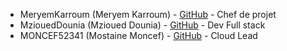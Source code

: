 - MeryemKarroum (Meryem Karroum) - [GitHub](https://github.com/MeryemKarroum) - Chef de projet
- MziouedDounia (Mzioued Dounia) - [GitHub](https://github.com/MziouedDounia) - Dev Full stack
- MONCEF52341 (Mostaine Moncef) - [GitHub](https://github.com/MONCEF52341) - Cloud Lead